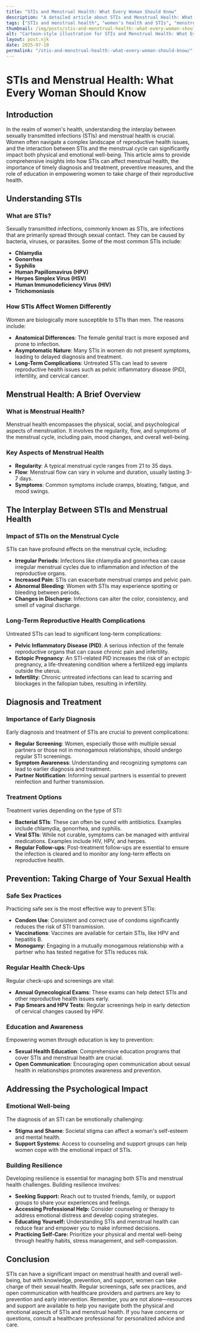 ```yaml
---
title: "STIs and Menstrual Health: What Every Woman Should Know"
description: "A detailed article about STIs and Menstrual Health: What Every Woman Should Know."
tags: ["STIs and menstrual health", "women's health and STIs", "menstrual cycle and STIs", "sexual health education for women", "impact of STIs on menstruation"]
thumbnail: /img/posts/stis-and-menstrual-health:-what-every-woman-should-know.png
alt: "Cartoon-style illustration for STIs and Menstrual Health: What Every Woman Should Know"
layout: post.njk
date: 2025-07-10
permalink: "/stis-and-menstrual-health:-what-every-woman-should-know/"
---
```


# STIs and Menstrual Health: What Every Woman Should Know

## Introduction

In the realm of women's health, understanding the interplay between sexually transmitted infections (STIs) and menstrual health is crucial. Women often navigate a complex landscape of reproductive health issues, and the interaction between STIs and the menstrual cycle can significantly impact both physical and emotional well-being. This article aims to provide comprehensive insights into how STIs can affect menstrual health, the importance of timely diagnosis and treatment, preventive measures, and the role of education in empowering women to take charge of their reproductive health.

## Understanding STIs

### What are STIs?

Sexually transmitted infections, commonly known as STIs, are infections that are primarily spread through sexual contact. They can be caused by bacteria, viruses, or parasites. Some of the most common STIs include:

- **Chlamydia**
- **Gonorrhea**
- **Syphilis**
- **Human Papillomavirus (HPV)**
- **Herpes Simplex Virus (HSV)**
- **Human Immunodeficiency Virus (HIV)**
- **Trichomoniasis**

### How STIs Affect Women Differently

Women are biologically more susceptible to STIs than men. The reasons include:

- **Anatomical Differences**: The female genital tract is more exposed and prone to infection.
- **Asymptomatic Nature**: Many STIs in women do not present symptoms, leading to delayed diagnosis and treatment.
- **Long-Term Complications**: Untreated STIs can lead to severe reproductive health issues such as pelvic inflammatory disease (PID), infertility, and cervical cancer.

## Menstrual Health: A Brief Overview

### What is Menstrual Health?

Menstrual health encompasses the physical, social, and psychological aspects of menstruation. It involves the regularity, flow, and symptoms of the menstrual cycle, including pain, mood changes, and overall well-being.

### Key Aspects of Menstrual Health

- **Regularity**: A typical menstrual cycle ranges from 21 to 35 days.
- **Flow**: Menstrual flow can vary in volume and duration, usually lasting 3-7 days.
- **Symptoms**: Common symptoms include cramps, bloating, fatigue, and mood swings.

## The Interplay Between STIs and Menstrual Health

### Impact of STIs on the Menstrual Cycle

STIs can have profound effects on the menstrual cycle, including:

- **Irregular Periods**: Infections like chlamydia and gonorrhea can cause irregular menstrual cycles due to inflammation and infection of the reproductive organs.
- **Increased Pain**: STIs can exacerbate menstrual cramps and pelvic pain.
- **Abnormal Bleeding**: Women with STIs may experience spotting or bleeding between periods.
- **Changes in Discharge**: Infections can alter the color, consistency, and smell of vaginal discharge.

### Long-Term Reproductive Health Complications

Untreated STIs can lead to significant long-term complications:

- **Pelvic Inflammatory Disease (PID)**: A serious infection of the female reproductive organs that can cause chronic pain and infertility.
- **Ectopic Pregnancy**: An STI-related PID increases the risk of an ectopic pregnancy, a life-threatening condition where a fertilized egg implants outside the uterus.
- **Infertility**: Chronic untreated infections can lead to scarring and blockages in the fallopian tubes, resulting in infertility.

## Diagnosis and Treatment

### Importance of Early Diagnosis

Early diagnosis and treatment of STIs are crucial to prevent complications:

- **Regular Screening**: Women, especially those with multiple sexual partners or those not in monogamous relationships, should undergo regular STI screenings.
- **Symptom Awareness**: Understanding and recognizing symptoms can lead to earlier diagnosis and treatment.
- **Partner Notification**: Informing sexual partners is essential to prevent reinfection and further transmission.

### Treatment Options

Treatment varies depending on the type of STI:

- **Bacterial STIs**: These can often be cured with antibiotics. Examples include chlamydia, gonorrhea, and syphilis.
- **Viral STIs**: While not curable, symptoms can be managed with antiviral medications. Examples include HIV, HPV, and herpes.
- **Regular Follow-ups**: Post-treatment follow-ups are essential to ensure the infection is cleared and to monitor any long-term effects on reproductive health.

## Prevention: Taking Charge of Your Sexual Health

### Safe Sex Practices

Practicing safe sex is the most effective way to prevent STIs:

- **Condom Use**: Consistent and correct use of condoms significantly reduces the risk of STI transmission.
- **Vaccinations**: Vaccines are available for certain STIs, like HPV and hepatitis B.
- **Monogamy**: Engaging in a mutually monogamous relationship with a partner who has tested negative for STIs reduces risk.

### Regular Health Check-Ups

Regular check-ups and screenings are vital:

- **Annual Gynecological Exams**: These exams can help detect STIs and other reproductive health issues early.
- **Pap Smears and HPV Tests**: Regular screenings help in early detection of cervical changes caused by HPV.

### Education and Awareness

Empowering women through education is key to prevention:

- **Sexual Health Education**: Comprehensive education programs that cover STIs and menstrual health are crucial.
- **Open Communication**: Encouraging open communication about sexual health in relationships promotes awareness and prevention.

## Addressing the Psychological Impact

### Emotional Well-being

The diagnosis of an STI can be emotionally challenging:

- **Stigma and Shame**: Societal stigma can affect a woman's self-esteem and mental health.
- **Support Systems**: Access to counseling and support groups can help women cope with the emotional impact of STIs.

### Building Resilience

Developing resilience is essential for managing both STIs and menstrual health challenges. Building resilience involves:

- **Seeking Support:** Reach out to trusted friends, family, or support groups to share your experiences and feelings.
- **Accessing Professional Help:** Consider counseling or therapy to address emotional distress and develop coping strategies.
- **Educating Yourself:** Understanding STIs and menstrual health can reduce fear and empower you to make informed decisions.
- **Practicing Self-Care:** Prioritize your physical and mental well-being through healthy habits, stress management, and self-compassion.

## Conclusion

STIs can have a significant impact on menstrual health and overall well-being, but with knowledge, prevention, and support, women can take charge of their sexual health. Regular screenings, safe sex practices, and open communication with healthcare providers and partners are key to prevention and early intervention. Remember, you are not alone—resources and support are available to help you navigate both the physical and emotional aspects of STIs and menstrual health. If you have concerns or questions, consult a healthcare professional for personalized advice and care.